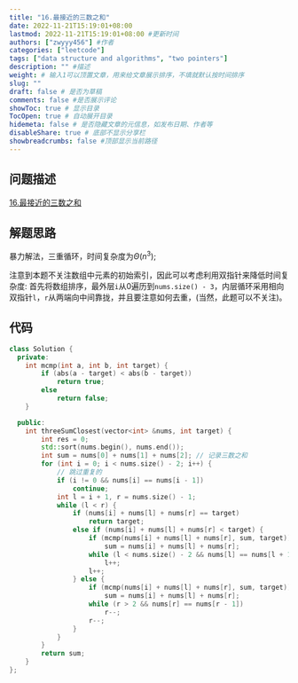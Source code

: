 ```yaml
---
title: "16.最接近的三数之和"
date: 2022-11-21T15:19:01+08:00
lastmod: 2022-11-21T15:19:01+08:00 #更新时间
authors: ["zwyyy456"] #作者
categories: ["leetcode"]
tags: ["data structure and algorithms", "two pointers"]
description: "" #描述
weight: # 输入1可以顶置文章，用来给文章展示排序，不填就默认按时间排序
slug: ""
draft: false # 是否为草稿
comments: false #是否展示评论
showToc: true # 显示目录
TocOpen: true # 自动展开目录
hidemeta: false # 是否隐藏文章的元信息，如发布日期、作者等
disableShare: true # 底部不显示分享栏
showbreadcrumbs: false #顶部显示当前路径
---
```

## 问题描述
[16.最接近的三数之和](https://leetcode.cn/problems/3sum-closest/)

## 解题思路
暴力解法，三重循环，时间复杂度为$\Theta(n^3)$;

注意到本题不关注数组中元素的初始索引，因此可以考虑利用双指针来降低时间复杂度:
首先将数组排序，最外层`i`从0遍历到`nums.size() - 3`，内层循环采用相向双指针`l`，`r`从两端向中间靠拢，并且要注意如何去重，(当然，此题可以不关注)。

## 代码
```cpp
class Solution {
  private:
    int mcmp(int a, int b, int target) {
        if (abs(a - target) < abs(b - target))
            return true;
        else
            return false;
    }

  public:
    int threeSumClosest(vector<int> &nums, int target) {
        int res = 0;
        std::sort(nums.begin(), nums.end());
        int sum = nums[0] + nums[1] + nums[2]; // 记录三数之和
        for (int i = 0; i < nums.size() - 2; i++) {
            // 跳过重复的
            if (i != 0 && nums[i] == nums[i - 1])
                continue;
            int l = i + 1, r = nums.size() - 1;
            while (l < r) {
                if (nums[i] + nums[l] + nums[r] == target)
                    return target;
                else if (nums[i] + nums[l] + nums[r] < target) {
                    if (mcmp(nums[i] + nums[l] + nums[r], sum, target))
                        sum = nums[i] + nums[l] + nums[r];
                    while (l < nums.size() - 2 && nums[l] == nums[l + 1])
                        l++;
                    l++;
                } else {
                    if (mcmp(nums[i] + nums[l] + nums[r], sum, target))
                        sum = nums[i] + nums[l] + nums[r];
                    while (r > 2 && nums[r] == nums[r - 1])
                        r--;
                    r--;
                }
            }
        }
        return sum;
    }
};
```

